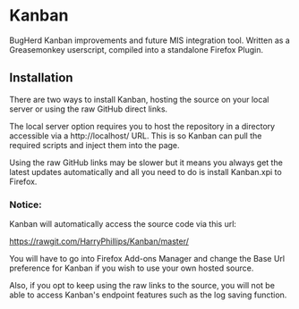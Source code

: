 # Kanban
BugHerd Kanban improvements and future MIS integration tool.
Written as a Greasemonkey userscript, compiled into a standalone Firefox Plugin.

## Installation
There are two ways to install Kanban, hosting the source on your local server or
using the raw GitHub direct links.

The local server option requires you to host the repository in a directory
accessible via a http://localhost/ URL. This is so Kanban can pull the required
scripts and inject them into the page.

Using the raw GitHub links may be slower but it means you always get the latest
updates automatically and all you need to do is install Kanban.xpi to Firefox.

### Notice:
Kanban will automatically access the source code via this url:

https://rawgit.com/HarryPhillips/Kanban/master/

You will have to go into Firefox Add-ons Manager and change the Base Url preference
for Kanban if you wish to use your own hosted source.

Also, if you opt to keep using the raw links to the source, you will not be able to access
Kanban's endpoint features such as the log saving function.